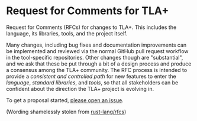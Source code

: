 # Request for Comments for TLA+
Request for Comments (RFCs) for changes to TLA+.  This includes the language, its libraries, tools, and the project itself.

Many changes, including bug fixes and documentation improvements can be implemented and reviewed via the normal GitHub pull request workflow in the tool-specific repositories.  Other changes though are "substantial", and we ask that these be put through a bit of a design process and produce a consensus among the TLA+ community.
The RFC process is intended to provide a *consistent and controlled path* for new features to enter the *language*, *standard libraries*, and *tools*, so that all stakeholders can be confident about the direction the TLA+ project is evolving in.


To get a proposal started, [please open an issue](https://github.com/tlaplus/rfcs/issues).


(Wording shamelessly stolen from [rust-lang/rfcs](https://github.com/rust-lang/rfcs))
